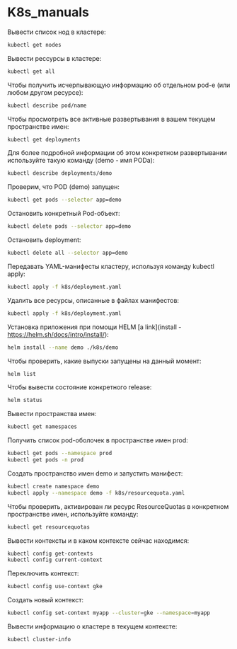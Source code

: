 # K8s_manuals
Вывести список нод в кластере:
```sh
kubectl get nodes
```

Вывести рессурсы в кластере:
```sh
kubectl get all
```

Чтобы получить исчерпывающую информацию об отдельном pod-е (или любом другом ресурсе):
```sh
kubectl describe pod/name
```

Чтобы просмотреть все активные развертывания в вашем текущем пространстве имен:
```sh
kubectl get deployments
```

Для более подробной информации об этом конкретном развертывании используйте такую команду (demo - имя PODa):
```sh
kubectl describe deployments/demo
```

Проверим, что POD (demo) запущен:
```sh
kubectl get pods --selector app=demo
```

Остановить конкретный Pod-объект:
```sh
kubectl delete pods --selector app=demo
```

Остановить deployment:
```sh
kubectl delete all --selector app=demo
```

Передавать YAML-манифесты кластеру, используя команду kubectl apply:
```sh
kubectl apply -f k8s/deployment.yaml
```

Удалить все ресурсы, описанные в файлах манифестов:
```sh
kubectl apply -f k8s/deployment.yaml
```

Установка приложения при помощи HELM [a link](install - https://helm.sh/docs/intro/install/):
```sh
helm install --name demo ./k8s/demo
```

Чтобы проверить, какие выпуски запущены на данный момент:
```sh
helm list
```

Чтобы вывести состояние конкретного release:
```sh
helm status
```

Вывести пространства имен:
```sh
kubectl get namespaces
```

Получить список pod-оболочек в пространстве имен prod:
```sh
kubectl get pods --namespace prod
kubectl get pods -n prod
```

Создать пространство имен demo и запустить манифест:
```sh
kubectl create namespace demo
kubectl apply --namespace demo -f k8s/resourcequota.yaml
```

Чтобы проверить, активирован ли ресурс ResourceQuotas в конкретном пространстве имен, используйте команду:
```sh
kubectl get resourcequotas
```

Вывести контексты и в каком контексте сейчас находимся:
```sh
kubectl config get-contexts
kubectl config current-context
```

Переключить контекст:
```sh
kubectl config use-context gke
```

Создать новый контекст:
```sh
kubectl config set-context myapp --cluster=gke --namespace=myapp
```

Вывести информацию о кластере в текущем контексте:
```sh
kubectl cluster-info
```
